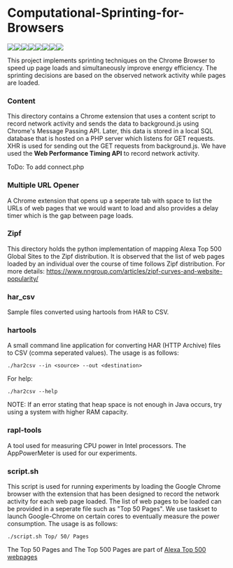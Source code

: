 # Computational-Sprinting-for-Browsers

[![](https://sourcerer.io/fame/indrajeet95/indrajeet95/Computational-Sprinting-for-Browsers/images/0)](https://sourcerer.io/fame/indrajeet95/indrajeet95/Computational-Sprinting-for-Browsers/links/0)[![](https://sourcerer.io/fame/indrajeet95/indrajeet95/Computational-Sprinting-for-Browsers/images/1)](https://sourcerer.io/fame/indrajeet95/indrajeet95/Computational-Sprinting-for-Browsers/links/1)[![](https://sourcerer.io/fame/indrajeet95/indrajeet95/Computational-Sprinting-for-Browsers/images/2)](https://sourcerer.io/fame/indrajeet95/indrajeet95/Computational-Sprinting-for-Browsers/links/2)[![](https://sourcerer.io/fame/indrajeet95/indrajeet95/Computational-Sprinting-for-Browsers/images/3)](https://sourcerer.io/fame/indrajeet95/indrajeet95/Computational-Sprinting-for-Browsers/links/3)[![](https://sourcerer.io/fame/indrajeet95/indrajeet95/Computational-Sprinting-for-Browsers/images/4)](https://sourcerer.io/fame/indrajeet95/indrajeet95/Computational-Sprinting-for-Browsers/links/4)[![](https://sourcerer.io/fame/indrajeet95/indrajeet95/Computational-Sprinting-for-Browsers/images/5)](https://sourcerer.io/fame/indrajeet95/indrajeet95/Computational-Sprinting-for-Browsers/links/5)[![](https://sourcerer.io/fame/indrajeet95/indrajeet95/Computational-Sprinting-for-Browsers/images/6)](https://sourcerer.io/fame/indrajeet95/indrajeet95/Computational-Sprinting-for-Browsers/links/6)[![](https://sourcerer.io/fame/indrajeet95/indrajeet95/Computational-Sprinting-for-Browsers/images/7)](https://sourcerer.io/fame/indrajeet95/indrajeet95/Computational-Sprinting-for-Browsers/links/7)

This project implements sprinting techniques on the Chrome Browser to speed up page loads and simultaneously improve energy efficiency. The sprinting decisions are based on the observed network activity while pages are loaded.

### Content

This directory contains a Chrome extension that uses a content script to record network activity and sends the data to background.js using Chrome's Message Passing API. Later, this data is stored in a local SQL database that is hosted on a PHP server which listens for GET requests. XHR is used for sending out the GET requests from background.js. We have used the **Web Performance Timing API** to record network activity.

ToDo: To add connect.php

### Multiple URL Opener

A Chrome extension that opens up a seperate tab with space to list the URLs of web pages that we would want to load and also provides a delay timer which is the gap between page loads.

### Zipf

This directory holds the python implementation of mapping Alexa Top 500 Global Sites to the Zipf distribution. It is observed that the list of web pages loaded by an individual over the course of time follows Zipf distribution. For more details: https://www.nngroup.com/articles/zipf-curves-and-website-popularity/

### har_csv

Sample files converted using hartools from HAR to CSV.

### hartools

A small command line application for converting HAR (HTTP Archive) files to CSV (comma seperated values). The usage is as follows:

```
./har2csv --in <source> --out <destination>
```
For help:
```
./har2csv --help
```

NOTE: If an error stating that heap space is not enough in Java occurs, try using a system with higher RAM capacity.

### rapl-tools

A tool used for measuring CPU power in Intel processors. The AppPowerMeter is used for our experiments.

### script.sh

This script is used for running experiments by loading the Google Chrome browser with the extension that has been designed to record the network activity for each web page loaded. The list of web pages to be loaded can be provided in a seperate file such as "Top 50 Pages". We use taskset to launch Google-Chrome on certain cores to eventually measure the power consumption. The usage is as follows:

```
./script.sh Top/ 50/ Pages
```

The Top 50 Pages and The Top 500 Pages are part of [Alexa Top 500 webpages](https://www.alexa.com/topsites)

